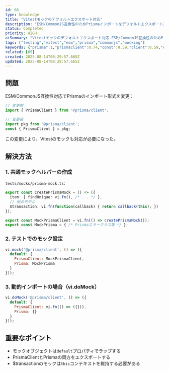 ```yaml
---
id: 66
type: knowledge
title: "Vitestモックのデフォルトエクスポート対応"
description: "ESM/CommonJS互換性のためPrismaインポートをデフォルトエクスポート形式に変更した際のテストモック修正方法"
status: Completed
priority: HIGH
aiSummary: "Vitestモックのデフォルトエクスポート対応 ESM/CommonJS互換性のためPrismaインポートをデフォルトエクスポート形式に変更した際のテストモック修正方法 ## 問題\nESM/CommonJS互換性対応でPrismaのインポート形式を変更：\n```javascript\n// 変更前\nimport { PrismaClient } from '@prisma/client';\n\n// "
tags: ["testing","vitest","esm","prisma","commonjs","mocking"]
keywords: {"prisma":1,"prismaclient":0.74,"const":0.59,"client":0.59,"export":0.44}
related: [65]
created: 2025-08-14T08:29:57.665Z
updated: 2025-08-14T08:29:57.665Z
---
```


## 問題
ESM/CommonJS互換性対応でPrismaのインポート形式を変更：
```javascript
// 変更前
import { PrismaClient } from '@prisma/client';

// 変更後  
import pkg from '@prisma/client';
const { PrismaClient } = pkg;
```

この変更により、Vitestのモックも対応が必要になった。

## 解決方法

### 1. 共通モックヘルパーの作成
`tests/mocks/prisma-mock.ts`:
```typescript
export const createPrismaMock = () => ({
  item: { findUnique: vi.fn(), /* ... */ },
  // 他のモデル
  $transaction: vi.fn(function(callback) { return callback(this); })
});

export const MockPrismaClient = vi.fn(() => createPrismaMock());
export const MockPrisma = { /* Prismaエラークラス等 */ };
```

### 2. テストでのモック設定
```javascript
vi.mock('@prisma/client', () => ({
  default: {
    PrismaClient: MockPrismaClient,
    Prisma: MockPrisma
  }
}));
```

### 3. 動的インポートの場合（vi.doMock）
```javascript
vi.doMock('@prisma/client', () => ({
  default: {
    PrismaClient: vi.fn(() => ({})),
    Prisma: {}
  }
}));
```

## 重要なポイント
- モックオブジェクトは`default`プロパティでラップする
- PrismaClientとPrismaの両方をエクスポートする
- $transactionのモックは`this`コンテキストを維持する必要がある